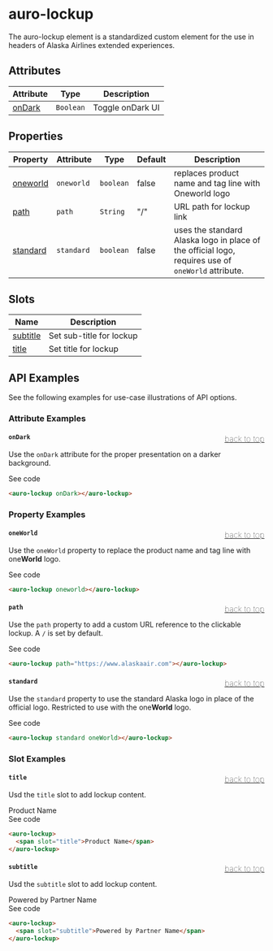 <!-- AURO-GENERATED-CONTENT:START (FILE:src=./../api.md) -->
<!-- The below content is automatically added from ./../api.md -->

# auro-lockup

The auro-lockup element is a standardized custom element for the use in headers of Alaska Airlines extended experiences.

## Attributes

| Attribute | Type      | Description      |
|-----------|-----------|------------------|
| [onDark](#onDark)  | `Boolean` | Toggle onDark UI |

## Properties

| Property   | Attribute  | Type      | Default | Description                                      |
|------------|------------|-----------|---------|--------------------------------------------------|
| [oneworld](#oneworld) | `oneworld` | `boolean` | false   | replaces product name and tag line with Oneworld logo |
| [path](#path)     | `path`     | `String`  | "/"     | URL path for lockup link                         |
| [standard](#standard) | `standard` | `boolean` | false   | uses the standard Alaska logo in place of the official logo, requires use of `oneWorld` attribute. |

## Slots

| Name       | Description              |
|------------|--------------------------|
| [subtitle](#subtitle) | Set sub-title for lockup |
| [title](#title)    | Set title for lockup     |
<!-- AURO-GENERATED-CONTENT:END -->

## API Examples

See the following examples for use-case illustrations of API options.

### Attribute Examples

#### <a name="onDark"></a>`onDark`<a href="#" style="float: right; font-size: 1rem; font-weight: 100;">back to top</a>
Use the `onDark` attribute for the proper presentation on a darker background.

<div class="exampleWrapper--ondark">
  <!-- AURO-GENERATED-CONTENT:START (FILE:src=./../../apiExamples/onDarkExample.html) -->
  <!-- The below content is automatically added from ./../../apiExamples/onDarkExample.html -->
  <auro-lockup onDark></auro-lockup>
  <!-- AURO-GENERATED-CONTENT:END -->
</div>
<auro-accordion alignRight>
  <span slot="trigger">See code</span>
<!-- AURO-GENERATED-CONTENT:START (CODE:src=./../../apiExamples/onDarkExample.html) -->
<!-- The below code snippet is automatically added from ./../../apiExamples/onDarkExample.html -->

```html
<auro-lockup onDark></auro-lockup>
```
<!-- AURO-GENERATED-CONTENT:END -->
</auro-accordion>

### Property Examples

#### <a name="oneWorld"></a>`oneWorld`<a href="#" style="float: right; font-size: 1rem; font-weight: 100;">back to top</a>
Use the `oneWorld` property to replace the product name and tag line with one**World** logo.

<div class="exampleWrapper">
  <!-- AURO-GENERATED-CONTENT:START (FILE:src=./../../apiExamples/oneWorld.html) -->
  <!-- The below content is automatically added from ./../../apiExamples/oneWorld.html -->
  <auro-lockup oneworld></auro-lockup>
  <!-- AURO-GENERATED-CONTENT:END -->
</div>
<auro-accordion alignRight>
  <span slot="trigger">See code</span>
<!-- AURO-GENERATED-CONTENT:START (CODE:src=./../../apiExamples/oneWorld.html) -->
<!-- The below code snippet is automatically added from ./../../apiExamples/oneWorld.html -->

```html
<auro-lockup oneworld></auro-lockup>
```
<!-- AURO-GENERATED-CONTENT:END -->
</auro-accordion>

#### <a name="path"></a>`path`<a href="#" style="float: right; font-size: 1rem; font-weight: 100;">back to top</a>
Use the `path` property to add a custom URL reference to the clickable lockup. A `/` is set by default.

<div class="exampleWrapper">
  <!-- AURO-GENERATED-CONTENT:START (FILE:src=./../../apiExamples/path.html) -->
  <!-- The below content is automatically added from ./../../apiExamples/path.html -->
  <auro-lockup path="https://www.alaskaair.com"></auro-lockup>
  <!-- AURO-GENERATED-CONTENT:END -->
</div>
<auro-accordion alignRight>
  <span slot="trigger">See code</span>
<!-- AURO-GENERATED-CONTENT:START (CODE:src=./../../apiExamples/path.html) -->
<!-- The below code snippet is automatically added from ./../../apiExamples/path.html -->

```html
<auro-lockup path="https://www.alaskaair.com"></auro-lockup>
```
<!-- AURO-GENERATED-CONTENT:END -->
</auro-accordion>

#### <a name="standard"></a>`standard`<a href="#" style="float: right; font-size: 1rem; font-weight: 100;">back to top</a>
Use the `standard` property to use the standard Alaska logo in place of the official logo. Restricted to use with the one**World** logo.

<div class="exampleWrapper">
  <!-- AURO-GENERATED-CONTENT:START (FILE:src=./../../apiExamples/standard.html) -->
  <!-- The below content is automatically added from ./../../apiExamples/standard.html -->
  <auro-lockup standard oneWorld></auro-lockup>
  <!-- AURO-GENERATED-CONTENT:END -->
</div>
<auro-accordion alignRight>
  <span slot="trigger">See code</span>
<!-- AURO-GENERATED-CONTENT:START (CODE:src=./../../apiExamples/standard.html) -->
<!-- The below code snippet is automatically added from ./../../apiExamples/standard.html -->

```html
<auro-lockup standard oneWorld></auro-lockup>
```
<!-- AURO-GENERATED-CONTENT:END -->
</auro-accordion>

### Slot Examples

#### <a name="title"></a>`title`<a href="#" style="float: right; font-size: 1rem; font-weight: 100;">back to top</a>
Usd the `title` slot to add lockup content.

<div class="exampleWrapper">
  <!-- AURO-GENERATED-CONTENT:START (FILE:src=./../../apiExamples/title.html) -->
  <!-- The below content is automatically added from ./../../apiExamples/title.html -->
  <auro-lockup>
    <span slot="title">Product Name</span>
  </auro-lockup>
  <!-- AURO-GENERATED-CONTENT:END -->
</div>
<auro-accordion alignRight>
  <span slot="trigger">See code</span>
<!-- AURO-GENERATED-CONTENT:START (CODE:src=./../../apiExamples/title.html) -->
<!-- The below code snippet is automatically added from ./../../apiExamples/title.html -->

```html
<auro-lockup>
  <span slot="title">Product Name</span>
</auro-lockup>
```
<!-- AURO-GENERATED-CONTENT:END -->
</auro-accordion>

#### <a name="subtitle"></a>`subtitle`<a href="#" style="float: right; font-size: 1rem; font-weight: 100;">back to top</a>
Usd the `subtitle` slot to add lockup content.

<div class="exampleWrapper">
  <!-- AURO-GENERATED-CONTENT:START (FILE:src=./../../apiExamples/subtitle.html) -->
  <!-- The below content is automatically added from ./../../apiExamples/subtitle.html -->
  <auro-lockup>
    <span slot="subtitle">Powered by Partner Name</span>
  </auro-lockup>
  <!-- AURO-GENERATED-CONTENT:END -->
</div>
<auro-accordion alignRight>
  <span slot="trigger">See code</span>
<!-- AURO-GENERATED-CONTENT:START (CODE:src=./../../apiExamples/subtitle.html) -->
<!-- The below code snippet is automatically added from ./../../apiExamples/subtitle.html -->

```html
<auro-lockup>
  <span slot="subtitle">Powered by Partner Name</span>
</auro-lockup>
```
<!-- AURO-GENERATED-CONTENT:END -->
</auro-accordion>
